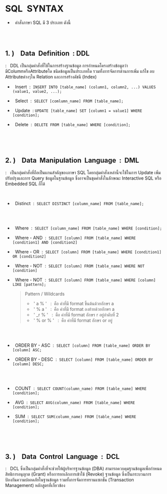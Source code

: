 # SQL  &nbsp;SYNTAX

- &nbsp; คำสั่งภาษา SQL มี 3 ประเภท ดังนี้

<br/><br/>

## 1.&nbsp;) &nbsp;&nbsp; Data &nbsp;Definition &nbsp;:&nbsp;DDL
:&nbsp;&nbsp; DDL เป็นกลุ่มคำสั่งที่ใช้ในการสร้างฐานข้อมูล การกำหนดโครงสร้างข้อมูลว่ามีColumnหรือAttributeใด  ชนิดข้อมูลเป็นประเภทใด รวมทั้งการจัดการด้านการเพิ่ม แก้ไข ลบ Attributeต่างๆใน Relation และการสร้างดัชนี (Index)

   - &nbsp; Insert &nbsp;:&nbsp; ```INSERT INTO [table_name] (column1, column2, ...) VALUES (value1, value2, ...);```
   
   - &nbsp; Select &nbsp;:&nbsp; ```SELECT [comlumn_name] FROM [table_name];```

   - &nbsp; Update &nbsp;:&nbsp;```UPDATE [table_name] SET [column1 = value1] WHERE [condition];```

   - &nbsp; Delete &nbsp;:&nbsp; ```DELETE FROM [table_name] WHERE [condition];```

<br/><br/><br/>

 ## 2.&nbsp;) &nbsp;&nbsp; Data &nbsp;Manipulation &nbsp;Language &nbsp;:&nbsp; DML
:&nbsp;&nbsp;  เป็นกลุ่มคำสั่งที่ถือเป็นแกนสำคัญของภาษา SQL  โดยกลุ่มคำสั่งเหล่านี้จะใช้ในการ  Update   เพิ่ม   ปรับปรุงและการ    Query   ข้อมูลในฐานข้อมูล ซึ่งอาจเป็นชุดคำสั่งในลักษณะ Interactive SQL  หรือ  Embedded SQL ก็ได้

<br/>

   - &nbsp; Distinct &nbsp;:&nbsp; ```SELECT DISTINCT [column_name] FROM [table_name];```
     
   <br/><br/>
 
   - &nbsp; Where &nbsp;:&nbsp; ```SELECT [column_name] FROM [table_name] WHERE [condition];```
 
   - &nbsp; Where - AND &nbsp;:&nbsp; ```SELECT [column] FROM [table_name] WHERE [condition1] AND [condition2]```
 
   - &nbsp; Where - OR &nbsp;:&nbsp; ```SELECT [column] FROM [table_name] WHERE [condition1] OR [condition2]```
 
   - &nbsp; Where - NOT &nbsp;:&nbsp; ```SELECT [column] FROM [table_name] WHERE NOT [condition]```
 
   - &nbsp; Where - NOT &nbsp;:&nbsp; ```SELECT [column] FROM [table_name] WHERE [column] LIKE [pattern];```

       > Pattern / Wildcards
       > - &nbsp;'&nbsp;a&nbsp;%&nbsp;'&nbsp;  &nbsp;:&nbsp;  คือ ค่าที่มี format ขึ้นต้นด้วยอักษร a
       > - &nbsp;'&nbsp;%&nbsp;a&nbsp;'&nbsp;  &nbsp;:&nbsp;  คือ ค่าที่มี format ลงท้ายด้วยอักษร a
       > - &nbsp;'&nbsp;_r&nbsp;%&nbsp;'&nbsp;  &nbsp;:&nbsp;  คือ ค่าที่มี format อักษร r อยู่ลำดับที่ 2
       > - &nbsp;'&nbsp;%&nbsp;or&nbsp;%&nbsp;'&nbsp;  &nbsp;:&nbsp;  คือ ค่าที่มี format อักษร or อยู่
 
   <br/><br/>
 
   - &nbsp; ORDER BY - ASC &nbsp;:&nbsp; ```SELECT [column] FROM [table_name] ORDER BY [column] ASC;```
 
   - &nbsp; ORDER BY - DESC &nbsp;:&nbsp; ```SELECT [column] FROM [table_name] ORDER BY [column] DESC;```
 
   <br/><br/>
 
   - &nbsp; COUNT &nbsp;:&nbsp; ```SELECT COUNT(column_name) FROM [table_name] WHERE [condition];```
 
   - &nbsp; AVG &nbsp;:&nbsp; ```SELECT AVG(column_name) FROM [table_name] WHERE [condition];```
 
   - &nbsp; SUM &nbsp;:&nbsp; ```SELECT SUM(column_name) FROM [table_name] WHERE [condition];```

<br/><br/><br/>

 ## 3.&nbsp;) &nbsp;&nbsp; Data &nbsp;Control &nbsp;Language &nbsp;:&nbsp; DCL
:&nbsp;&nbsp;  DCL  ซึ่งเป็นกลุ่มคำสั่งที่จะช่วยให้ผู้บริหารฐานข้อมูล  (DBA) สามารถควบคุมฐานข้อมูลเพื่อกำหนดสิทธิการอนุญาต  (Grant)  หรือการยกเลิกการเข้าใช้ (Revoke)  ฐานข้อมูล ซึ่งเป็นกระบวนการป้องกันความปลอดภัยในฐานข้อมูล  รวมทั้งการจัดการทรานแซกชั่น (Transaction Management) หลักสูตรที่เกี่ยวข้อง
